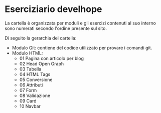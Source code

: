 # Eserciziario develhope

La cartella è organizzata per moduli e gli esercizi contenuti al suo interno sono numerati secondo l'ordine presente sul sito.

Di seguito la gerarchia del cartella:

- Modulo Git: contiene del codice utilizzato per provare i comandi git.
- Modulo HTML:
    - 01 Pagina con articolo per blog
    - 02 Head Open Graph
    - 03 Tabella
    - 04 HTML Tags
    - 05 Conversione
    - 06 Attributi
    - 07 Form
    - 08 Validazione
    - 09 Card
    - 10 Navbar